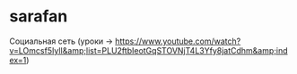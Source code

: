# sarafan
Социальная сеть (уроки -> https://www.youtube.com/watch?v=LOmcsf5IylI&amp;list=PLU2ftbIeotGqSTOVNjT4L3Yfy8jatCdhm&amp;index=1)
